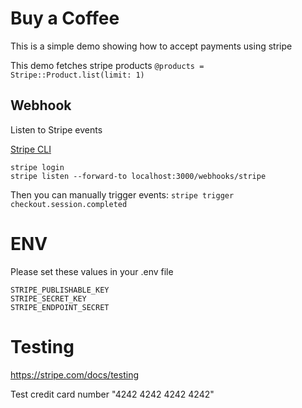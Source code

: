 # Buy a Coffee
This is a simple demo showing how to accept payments using stripe

This demo fetches stripe products `@products = Stripe::Product.list(limit: 1)`


## Webhook
Listen to Stripe events

[Stripe CLI](https://github.com/stripe/stripe-cli)

```
stripe login
stripe listen --forward-to localhost:3000/webhooks/stripe
```

Then you can manually trigger events: `stripe trigger checkout.session.completed`


# ENV
Please set these values in your .env file

```
STRIPE_PUBLISHABLE_KEY
STRIPE_SECRET_KEY
STRIPE_ENDPOINT_SECRET
```

# Testing

https://stripe.com/docs/testing

Test credit card number "4242 4242 4242 4242"
